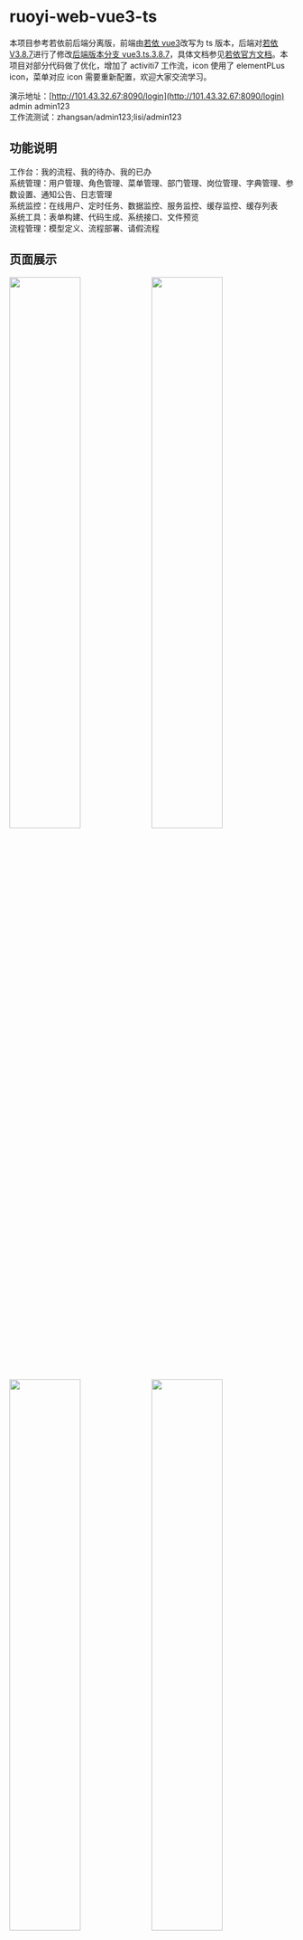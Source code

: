 # ruoyi-web-vue3-ts

本项目参考若依前后端分离版，前端由[若依 vue3](https://github.com/yangzongzhuan/RuoYi-Vue3)改写为 ts 版本，后端对[若依 V3.8.7](https://gitee.com/y_project/RuoYi-Vue)进行了修改[后端版本分支 vue3.ts.3.8.7](https://gitee.com/huanglgln/RuoYi-Vue)，具体文档参见[若依官方文档](https://www.ruoyi.vip/)。本项目对部分代码做了优化，增加了 activiti7 工作流，icon 使用了 elementPLus icon，菜单对应 icon 需要重新配置，欢迎大家交流学习。

演示地址：[http://101.43.32.67:8090/login](http://101.43.32.67:8090/login)
admin admin123  
工作流测试：zhangsan/admin123;lisi/admin123

## 功能说明

工作台：我的流程、我的待办、我的已办  
系统管理：用户管理、角色管理、菜单管理、部门管理、岗位管理、字典管理、参数设置、通知公告、日志管理  
系统监控：在线用户、定时任务、数据监控、服务监控、缓存监控、缓存列表  
系统工具：表单构建、代码生成、系统接口、文件预览  
流程管理：模型定义、流程部署、请假流程

## 页面展示

<img src="https://gitee.com/huanglgln/ruoyi-web-vue3-ts/raw/master/public/images/page1.png" width = "50%" align=center /><img src="https://gitee.com/huanglgln/ruoyi-web-vue3-ts/raw/master/public/images/page2.png" width = "50%" align=center />
<img src="https://gitee.com/huanglgln/ruoyi-web-vue3-ts/raw/master/public/images/page3.png" width = "50%" align=center /><img src="https://gitee.com/huanglgln/ruoyi-web-vue3-ts/raw/master/public/images/page4.png" width = "50%" align=center />
<img src="https://gitee.com/huanglgln/ruoyi-web-vue3-ts/raw/master/public/images/page5.png" width = "50%" align=center /><img src="https://gitee.com/huanglgln/ruoyi-web-vue3-ts/raw/master/public/images/page6.png" width = "50%" align=center />
<img src="https://gitee.com/huanglgln/ruoyi-web-vue3-ts/raw/master/public/images/page7.png" width = "50%" align=center /><img src="https://gitee.com/huanglgln/ruoyi-web-vue3-ts/raw/master/public/images/page8.png" width = "50%" align=center />
<img src="https://gitee.com/huanglgln/ruoyi-web-vue3-ts/raw/master/public/images/page9.png" width = "50%" align=center />

## 脚本命令

### 建议先s

### 依赖安装(建议用 pnpm)
安装依赖有问题可以指定为国内仓库镜像

查镜像仓库：pnpm config get registry 一般是：https://registry.npmjs.org
改镜像仓库：pnpm config set registry https://registry.npmmirror.com/

```sh
npm install
or (pnpm install)
```

### 本地运行

```sh
pnpm run dev
```

### 代码检查（提交代码前执行，养成好习惯）

```sh
pnpm run lint
```

### 打包

```sh
pnpm run build:prod
```
